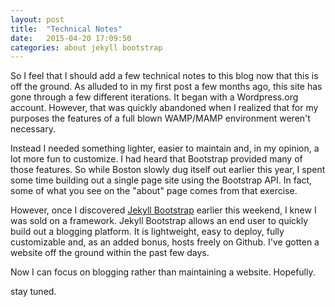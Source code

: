 ```yaml
---
layout: post
title:  "Technical Notes"
date:   2015-04-20 17:09:50
categories: about jekyll bootstrap
---
```

<body>
<p>So I feel that I should add a few technical notes to this blog now that this is off the ground. As alluded to in my first post a few months ago, this site has gone through a few different iterations. It began with a Wordpress.org account. However, that was quickly abandoned when I realized that for my purposes the features of a full blown WAMP/MAMP environment weren't necessary.</p>

<p>Instead I needed something lighter, easier to maintain and, in my opinion, a lot more fun to customize. I had heard that Bootstrap provided many of those features. So while Boston slowly dug itself out earlier this year, I spent some time building out a single page site using the Bootstrap API. In fact, some of what you see on the "about" page comes from that exercise. </p>

<p> However, once I discovered <a href="http://jekyllbootstrap.com/">Jekyll Bootstrap</a> earlier this weekend, I knew I was sold on a framework. Jekyll Bootstrap allows an end user to quickly build out a blogging platform. It is lightweight, easy to deploy, fully customizable and, as an added bonus, hosts freely on Github. I've gotten a website off the ground within the past few days. </p>

<p>Now I can focus on blogging rather than maintaining a website. Hopefully.</p>

<p>stay tuned.</p>
</body>
 


[jekyll]:      http://jekyllrb.com
[jekyll-gh]:   https://github.com/jekyll/jekyll
[jekyll-help]: https://github.com/jekyll/jekyll-help